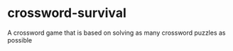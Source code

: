 # crossword-survival
 A crossword game that is based on solving as many crossword puzzles as possible
